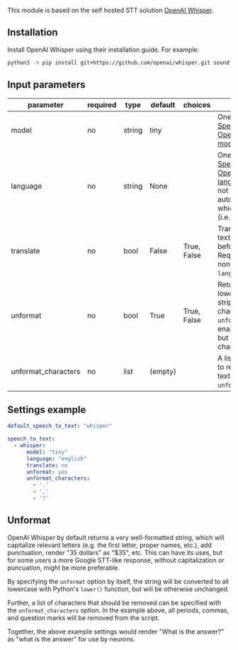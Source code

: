 This module is based on the self hosted STT solution [OpenAI Whisper](https://github.com/openai/whisper).

## Installation

Install OpenAI Whisper using their installation guide. For example:
```bash
python3 -m pip install git+https://github.com/openai/whisper.git soundfile
```

## Input parameters

| parameter       | required | type   | default | choices | comment                                                                                                                                                |
| --------------- | -------- | ------ | ------- | ------- | ------------------------------------------------------------------------------------------------------------------------------------------------------ |
| model           | no       | string | tiny |         | One of the valid [SpeechRecognition OpenAI Whisper model values](https://github.com/Uberi/speech_recognition/blob/master/reference/library-reference.rst#recognizer_instancerecognize_whisperaudio_data-audiodata-model-strbase-show_dict-boolfalse-load_options-dictany-anynone-languageoptionalstrnone-translateboolfalse-transcribe_options) |
| language        | no       | string | None |         | One of the valid [SpeechRecognition OpenAI Whisper language values](https://github.com/Uberi/speech_recognition/blob/master/reference/library-reference.rst#recognizer_instancerecognize_whisperaudio_data-audiodata-model-strbase-show_dict-boolfalse-load_options-dictany-anynone-languageoptionalstrnone-translateboolfalse-transcribe_options). If not set, defaults to auto-translation which requires a full (i.e. non-`en`) model. |
| translate       | no       | bool   | False | True, False | Translate the spoken text into English before returning. Requires a full (i.e. non-`en`) model and `language` not set. |
| unformat        | no       | bool   | True | True, False | Return text as all-lowercase and stripped of the characters in `unformat_characters`; enabled by default but with no characters set. |
| unformat_characters | no | list | (empty) | | A list of characters to remove from the text when using `unformat`. |

## Settings example

```yaml
default_speech_to_text: "whisper"

speech_to_text:
  - whisper:
      model: "tiny"
      language: "english"
      translate: no
      unformat: yes
      unformat_characters:
        - '.'
        - ','
        - '?'
```

## Unformat

OpenAI Whisper by default returns a very well-formatted string, which will capitalize relevant letters (e.g. the first letter, proper names, etc.), add punctuation, render "35 dollars" as "$35", etc. This can have its uses, but for some users a more Google STT-like response, without capitalization or puncuation, might be more preferable.

By specifying the `unformat` option by itself, the string will be converted to all lowercase with Python's `lower()` function, but will be otherwise unchanged.

Further, a list of characters that should be removed can be specified with the `unformat_characters` option. In the example above, all periods, commas, and question marks will be removed from the script.

Together, the above example settings would render "What is the answer?" as "what is the answer" for use by neurons.
